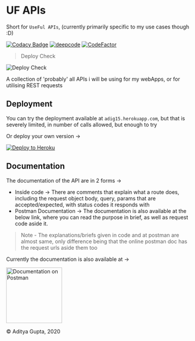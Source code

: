 # UF APIs

Short for `UseFul APIs`, (currently primarily specific to my use cases though :D)

[![Codacy Badge](https://app.codacy.com/project/badge/Grade/4ef8a6a4fa5d43dab6e9093200e442f8)](https://www.codacy.com/gh/adi-g15/Useful_APIs/dashboard?utm_source=github.com&amp;utm_medium=referral&amp;utm_content=adi-g15/Useful_APIs&amp;utm_campaign=Badge_Grade)
[![deepcode](https://www.deepcode.ai/api/gh/badge?key=eyJhbGciOiJIUzI1NiIsInR5cCI6IkpXVCJ9.eyJwbGF0Zm9ybTEiOiJnaCIsIm93bmVyMSI6ImFkaS1nMTUiLCJyZXBvMSI6IlVzZWZ1bF9BUElzIiwiaW5jbHVkZUxpbnQiOmZhbHNlLCJhdXRob3JJZCI6MjIzMzksImlhdCI6MTYwNzg4Mzc1Nn0.bEmr3CtpEzXopwTF8eq82x3gpnO4bTJZIroO03HMFOE)](https://www.deepcode.ai/app/gh/adi-g15/Useful_APIs/_/dashboard?utm_content=gh%2Fadi-g15%2FUseful_APIs)
[![CodeFactor](https://www.codefactor.io/repository/github/adityagupta150/useful_apis/badge)](https://www.codefactor.io/repository/github/adityagupta150/useful_apis)

> Deploy Check

![Deploy Check](https://github.com/adi-g15/Useful_APIs/workflows/Deploy%20Check/badge.svg)

A collection of 'probably' all APIs i will be using for my webApps, or for utilising REST requests

## Deployment

You can try the deployment available at `adig15.herokuapp.com`, but that is severely limited, in number of calls allowed, but enough to try

Or deploy your own version ->

[![Deploy to Heroku](https://www.herokucdn.com/deploy/button.svg)](https://heroku.com/deploy?template=https://github.com/AdityaGupta150/Useful_APIs)

## Documentation

The documentation of the API are in 2 forms ->

* Inside code -> There are comments that explain what a route does, including the request object body, query, params that are accepted/expected, with status codes it responds with
* Postman Documentation -> The documentation is also available at the below link, where you can read the purpose in brief, as well as request code aside it.

> Note - The explanations/briefs given in code and at postman are almost same, only difference being that the online postman doc has the request urls aside them too

Currently the documentation is also available at ->

<a href="https://documenter.getpostman.com/view/13326795/TVmJizFG"><img src="https://raw.githubusercontent.com/adi-g15/Sources/main/postman-logo-1.png?token=AI4LBIKP5D2O7XPOSIRO4YC736KZK" alt="Documentation on Postman" width="150px"/></a>

© Aditya Gupta, 2020
